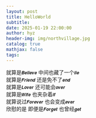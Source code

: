 ```yaml
---
layout: post
title: HelloWorld
subtitle: 
date: 2025-01-19 22:00:00
author: hyz
header-img: img/northvillage.jpg
catalog: true
mathjax: false
tags:
---
```


就算是`𝑩𝒆𝒍𝒊𝒆𝒗𝒆` 中间也藏了一个`𝒍𝒊𝒆`<br>
就算是`𝑭𝒓𝒊𝒆𝒏𝒅` 还是免不了`𝒆𝒏𝒅`<br>
就算是`𝑳𝒐𝒗𝒆𝒓` 还可能会`𝒐𝒗𝒆𝒓`<br>
就算是`𝑾𝒊𝒇𝒆` 也夹杂着`𝒊𝒇`<br>
就算说过`𝑭𝒐𝒓𝒆𝒗𝒆𝒓` 也会变成`𝒆𝒗𝒆𝒓`<br>
欣慰的是 即便是`𝑭𝒐𝒓𝒈𝒆𝒕` 也曾经`𝒈𝒆𝒕`
